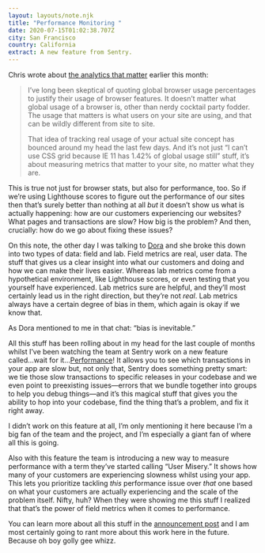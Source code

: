 ```yaml
---
layout: layouts/note.njk
title: "Performance Monitoring "
date: 2020-07-15T01:02:38.707Z
city: San Francisco
country: California
extract: A new feature from Sentry.
---
```


Chris wrote about [the analytics that matter](https://css-tricks.com/the-analytics-that-matter/) earlier this month:

> I’ve long been skeptical of quoting global browser usage percentages to justify their usage of browser features. It doesn’t matter what global usage of a browser is, other than nerdy cocktail party fodder. The usage that matters is what users on your site are using, and that can be wildly different from site to site.
>
> That idea of tracking real usage of your actual site concept has bounced around my head the last few days. And it’s not just “I can’t use CSS grid because IE 11 has 1.42% of global usage still” stuff, it’s about measuring metrics that matter to your site, no matter what they are.

This is true not just for browser stats, but also for performance, too. So if we’re using Lighthouse scores to figure out the performance of our sites then that’s surely better than nothing at all _but_ it doesn’t show us what is actually happening: how are our customers experiencing our websites? What pages and transactions are slow? How big is the problem? And then, crucially: how do we go about fixing these issues?

On this note, the other day I was talking to [Dora](https://twitter.com/doralchan?lang=en) and she broke this down into two types of data: field and lab. Field metrics are real, user data. The stuff that gives us a clear insight into what our customers and doing and how we can make their lives easier. Whereas lab metrics come from a hypothetical environment, like Lighthouse scores, or even testing that you yourself have experienced. Lab metrics sure are helpful, and they’ll most certainly lead us in the right direction, but they’re not _real_. Lab metrics always have a certain degree of bias in them, which again is okay if we know that.

As Dora mentioned to me in that chat: “bias is inevitable.”

All this stuff has been rolling about in my head for the last couple of months whilst I’ve been watching the team at Sentry work on a new feature called...wait for it...[Performance](https://sentry.io/for/performance/)! It allows you to see which transactions in your app are slow but, not only that, Sentry does something pretty smart: we tie those slow transactions to specific releases in your codebase and we even point to preexisting issues—errors that we bundle together into groups to help you debug things—and it’s this magical stuff that gives you the ability to hop into your codebase, find the thing that’s a problem, and fix it right away.

I didn’t work on this feature at all, I’m only mentioning it here because I’m a big fan of the team and the project, and I’m especially a giant fan of where all this is going.

Also with this feature the team is introducing a new way to measure performance with a term they’ve started calling “User Misery.” It shows how many of your customers are experiencing slowness whilst using your app. This lets you prioritize tackling _this_ performance issue over _that_ one based on what your customers are actually experiencing and the scale of the problem itself. Nifty, huh? When they were showing me this stuff I realized that that’s the power of field metrics when it comes to performance.

You can learn more about all this stuff in the [announcement post](https://blog.sentry.io/2020/07/14/see-slow-faster-with-performance-monitoring) and I am most certainly going to rant more about this work here in the future. Because oh boy golly gee whizz.
